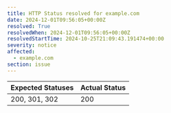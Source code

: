 ```yaml
---
title: HTTP Status resolved for example.com
date: 2024-12-01T09:56:05+00:00Z
resolved: True
resolvedWhen: 2024-12-01T09:56:05+00:00Z
resolvedStartTime: 2024-10-25T21:09:43.191474+00:00
severity: notice
affected:
  - example.com
section: issue
---
```


| Expected Statuses | Actual Status  |
|-------------------|----------------|
| 200, 301, 302 | 200 |
